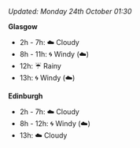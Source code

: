 *Updated: Monday 24th October 01:30*

**Glasgow**

* 2h - 7h: :cloud: Cloudy
* 8h - 11h: :cyclone: Windy (:cloud:)
* 12h: :umbrella: Rainy
* 13h: :cyclone: Windy (:cloud:)

**Edinburgh**

* 2h - 7h: :cloud: Cloudy
* 8h - 12h: :cyclone: Windy (:cloud:)
* 13h: :cloud: Cloudy
